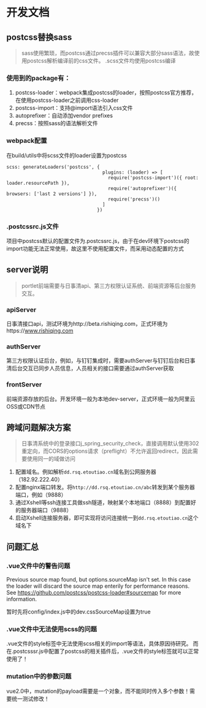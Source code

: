 # 开发文档

## postcss替换sass

> sass使用繁琐，而postcss通过precss插件可以兼容大部分sass语法，故使用postcss解析编译前的css文件。
> .scss文件均使用postcss编译

### 使用到的package有：
1. postcss-loader：webpack集成postcss的loader，按照postcss官方推荐，在使用postcss-loader之前调用css-loader
2. postcss-import：支持@import语法引入css文件
3. autoprefixer：自动添加vendor prefixes
4. precss：按照sass的语法解析文件

### webpack配置
在build/utils中将scss文件的loader设置为postcss

    scss: generateLoaders('postcss', {
                                       plugins: (loader) => [
                                         require('postcss-import')({ root: loader.resourcePath }),
                                         require('autoprefixer')({ browsers: ['last 2 versions'] }),
                                         require('precss')()
                                       ]
                                     })

### .postcssrc.js文件
项目中postcss默认的配置文件为.postcssrc.js，由于在dev环境下postcss的import功能无法正常使用，故这里不使用配置文件，而采用动态配置的方式

## server说明
> portlet前端需要与日事清api、第三方权限认证系统、前端资源等后台服务交互。

### apiServer
日事清接口api，测试环境为http://beta.rishiqing.com，正式环境为https://www.rishiqing.com

### authServer
第三方权限认证后台，例如，与钉钉集成时，需要authServer与钉钉后台和日事清后台交互已同步人员信息，人员相关的接口需要通过authServer获取

### frontServer
前端资源存放的后台。开发环境一般为本地dev-server，正式环境一般为阿里云OSS或CDN节点

## 跨域问题解决方案
> 日事清系统中的登录接口j_spring_security_check，直接调用默认使用302重定向，而CORS的options请求（preflight）不允许返回redirect，因此需要使用同一的域做访问

1. 配置域名。例如解析`dd.rsq.etoutiao.cn`域名到公网服务器（182.92.222.40）
2. 配置nginx端口转发。将`http://dd.rsq.etoutiao.cn/abc`转发到某个服务器端口，例如（9888）
3. 通过Xshell等ssh连接工具做ssh隧道，映射某个本地端口（8888）到配置好的服务器端口（9888）
4. 启动Xshell连接服务器，即可实现将访问连接统一到`dd.rsq.etoutiao.cn`这个域名下

## 问题汇总

### .vue文件中的警告问题

Previous source map found, but options.sourceMap isn't set.
In this case the loader will discard the source map enterily for performance reasons.
See https://github.com/postcss/postcss-loader#sourcemap for more information.

暂时先将config/index.js中的dev.cssSourceMap设置为true

### .vue文件中无法使用scss的问题

.vue文件的style标签中无法使用scss相关的import等语法，具体原因待研究。
而在.postcsssr.js中配置了postcss的相关插件后，.vue文件的style标签就可以正常使用了！

### mutation中的参数问题
vue2.0中，mutation的payload需要是一个对象，而不能同时传入多个参数！需要统一测试修改！
